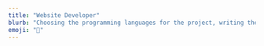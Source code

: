 ```yaml
---
title: "Website Developer"
blurb: "Choosing the programming languages for the project, writing the code, and architecting the data structure to make the site work. Then continuing maintenance and updates."
emoji: "👾"
---
```

